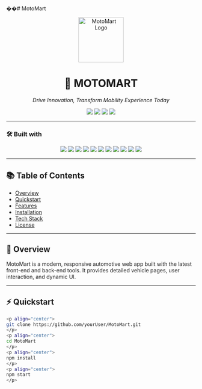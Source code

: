 ��#   M o t o M a r t 
 
<p align="center">
  <img src="https://your-logo-url-here" width="120" alt="MotoMart Logo" />
</p>

<h1 align="center">🚗 MOTOMART</h1>
<p align="center"><i>Drive Innovation, Transform Mobility Experience Today</i></p>

<p align="center">
  <img src="https://img.shields.io/github/last-commit/yourUser/MotoMart" />
  <img src="https://img.shields.io/badge/Updated-today-blue" />
  <img src="https://img.shields.io/badge/javascript-76.6%25-yellow" />
  <img src="https://img.shields.io/badge/languages-3-brightgreen" />
</p>

---

### 🛠️ Built with

<p align="center">
  <img src="https://img.shields.io/badge/Express-black?logo=express&style=for-the-badge" />
  <img src="https://img.shields.io/badge/JSON-grey?logo=json&style=for-the-badge" />
  <img src="https://img.shields.io/badge/npm-red?logo=npm&style=for-the-badge" />
  <img src="https://img.shields.io/badge/Mongoose-orange?logo=mongoose&style=for-the-badge" />
  <img src="https://img.shields.io/badge/Firebase-ffca28?logo=firebase&style=for-the-badge" />
  <img src="https://img.shields.io/badge/.ENV-yellowgreen?style=for-the-badge" />
  <img src="https://img.shields.io/badge/JavaScript-f7df1e?logo=javascript&style=for-the-badge" />
  <img src="https://img.shields.io/badge/React-61dafb?logo=react&style=for-the-badge" />
  <img src="https://img.shields.io/badge/TypeScript-3178c6?logo=typescript&style=for-the-badge" />
  <img src="https://img.shields.io/badge/Swiper-purple?style=for-the-badge" />
  <img src="https://img.shields.io/badge/Bootstrap-7952b3?logo=bootstrap&style=for-the-badge" />
</p>

---

## 📚 Table of Contents

- [Overview](#overview)
- [Quickstart](#quickstart)
- [Features](#features)
- [Installation](#installation)
- [Tech Stack](#tech-stack)
- [License](#license)

---

## 🧩 Overview

MotoMart is a modern, responsive automotive web app built with the latest front-end and back-end tools. It provides detailed vehicle pages, user interaction, and dynamic UI.

---

## ⚡ Quickstart

```bash
<p align="center">
git clone https://github.com/yourUser/MotoMart.git
</p>
<p align="center">
cd MotoMart
</p>
<p align="center">
npm install
</p>
<p align="center">
npm start
</p>
